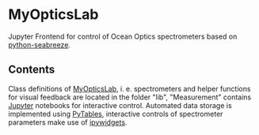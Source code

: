 # MyOpticsLab
Jupyter Frontend for control of Ocean Optics spectrometers based on [python-seabreeze](https://github.com/ap--/python-seabreeze).

## Contents
Class definitions of [MyOpticsLab](https://github.com/TobiasNils/MyOpticsLab/blob/master/lib/MyOpticsLab.py), i. e. spectrometers and helper functions for visual feedback are located in the folder "lib", "Measurement" contains [Jupyter](https://jupyter.org/) notebooks for interactive control. Automated data storage is implemented using [PyTables](https://github.com/PyTables/PyTables), interactive controls of spectrometer parameters make use of [ipywidgets](https://github.com/jupyter-widgets/ipywidgets).
